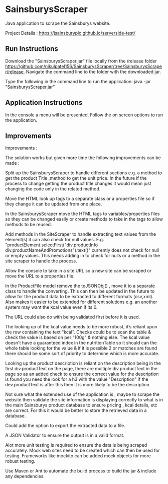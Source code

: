 # SainsburysScraper

Java application to scrape the Sainsburys website.

Project Details  : https://jsainsburyplc.github.io/serverside-test/




Run Instructions
----------------


 
Download the "SainsburysScraper.jar" file locally from the /release folder   https://github.com/nikulpatel156/SainsburysScraper/tree/SainsburysScraper/release.
Navigate the command line to the folder with the downloaded jar.
 
Type the following in the command line to run the application:
java -jar "SainsburysScraper.jar" 
 
 

Application Instructions
---------------- 

In the console a menu will be presented. Follow the on screen options to run the application. 


Improvements
----------------




Improvements :

The solution works but given more time the following improvements can be made :

Split up the SainsburysScraper to handle different sections e.g. a method to get the product Title ,method to get the unit price.
In the future if the process to change getting the product title changes it would mean just changing the code only in the related method.

Move the HTML look up tags to a separate class or a properties file so if they change it can be updated from one place.	

In the SainsburysScraper move the HTML tags to variables/properties files so they can be changed easily or create methods to take in the tags to allow methods to be reused.

Add methods in the SiteScraper to handle extracting text values from the element(s) it can also check for null values. 
E.g. "productElement.selectFirst("div.productInfo div.productNameAndPromotions").text()" currently does not check for null or empty values.
This needs adding in to check for nulls or a method in the site scraper to handle the process.

Allow the console to take in a site URL so a new site can be scraped or move the URL to a properties file.

In the ProductFile model remove the toJSONObj() , move it to a separate class to handle the converting. This can then be updated in the future to allow for the product data to be extracted to different formats (csv,xml). Also makes it easier to be extended for different solutions e.g. an another system may want the kcal value even if its 0.

The URL could also do with being validated first before it is used.

The looking up of the kcal value needs to be more robust, it’s reliant upon the row containing the text "kcal". Checks could be to scan the table & check the value is based on per "100g" & nothing else. The kcal value doesn't have a guaranteed index in the nutritionTable so it should can the whole table looking for the value & if it is possible 2 or matches are found there should be some sort of priority to determine which is more accurate.

Looking up the product description is reliant on the description being in the first div.productText on the page, there are multiple div.productText in the page so as an added check to ensure the correct value for the description is found you need the look for a h3 with the value "Description" if the dev.productText is after this then it is more likely to be the description.

Not sure what the extended use of the application is , maybe to scrape the website then validate the site information is displaying correctly to what is in the main Sainsburys product database to ensure pricing , kcal details, etc are correct. For this it would be better to store the retrieved data in a database.

Could add the option to export the extracted data to a file.

A JSON Validator to ensure the output is in a valid format.

Alot more unit testing is required to ensure the data is being scraped accurately. Mock web sites need to be created which can then be used for testing. Frameworks like mockito can be added mock objects for more robust testing.

Use Maven or Ant to automate the build process to build the jar & include any dependencies.


